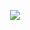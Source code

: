 <p align="center">
<img src="https://media.discordapp.net/attachments/348083001940377600/792155260571484230/39d7f9y2olj51.gif">
</p>
